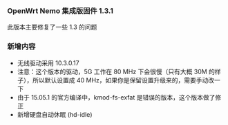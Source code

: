 ### OpenWrt Nemo 集成版固件 1.3.1
此版本主要修复了一些 1.3 的问题

### 新增内容
* 无线驱动采用 10.3.0.17
* 注意：这个版本的驱动，5G 工作在 80 MHz 下会很慢（只有大概 30M 的样子），所以默认设置成 40 MHz，如果你是保留设置升级来的，需要手动改一下
* 由于 15.05.1 的官方编译中，kmod-fs-exfat 是错误的版本，这个版本做了修正
* 新增硬盘自动休眠 (hd-idle)
